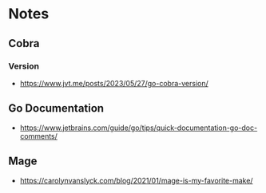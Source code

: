 # Notes

## Cobra

### Version

- https://www.jvt.me/posts/2023/05/27/go-cobra-version/

## Go Documentation

- https://www.jetbrains.com/guide/go/tips/quick-documentation-go-doc-comments/

## Mage

- https://carolynvanslyck.com/blog/2021/01/mage-is-my-favorite-make/